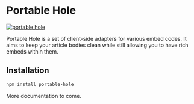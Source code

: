 # Portable Hole
[![portable hole](https://i.imgur.com/7ARaXMZ.jpg)](https://vimeo.com/21509708)

Portable Hole is a set of client-side adapters for various embed codes. 
It aims to keep your article bodies clean while still allowing you 
to have rich embeds within them.

## Installation

```sh
npm install portable-hole
```

More documentation to come.
